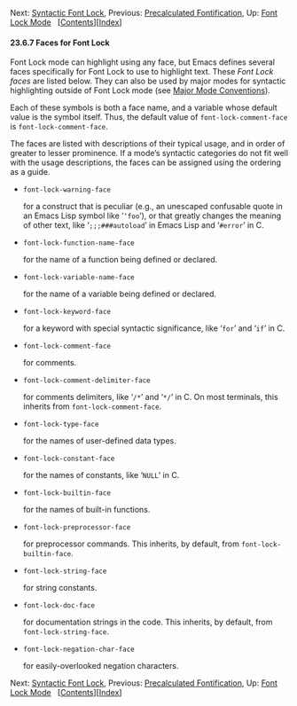 

Next: [Syntactic Font Lock](Syntactic-Font-Lock.html), Previous: [Precalculated Fontification](Precalculated-Fontification.html), Up: [Font Lock Mode](Font-Lock-Mode.html)   \[[Contents](index.html#SEC_Contents "Table of contents")]\[[Index](Index.html "Index")]

#### 23.6.7 Faces for Font Lock

Font Lock mode can highlight using any face, but Emacs defines several faces specifically for Font Lock to use to highlight text. These *Font Lock faces* are listed below. They can also be used by major modes for syntactic highlighting outside of Font Lock mode (see [Major Mode Conventions](Major-Mode-Conventions.html)).

Each of these symbols is both a face name, and a variable whose default value is the symbol itself. Thus, the default value of `font-lock-comment-face` is `font-lock-comment-face`.

The faces are listed with descriptions of their typical usage, and in order of greater to lesser prominence. If a mode’s syntactic categories do not fit well with the usage descriptions, the faces can be assigned using the ordering as a guide.

*   `font-lock-warning-face`

    for a construct that is peculiar (e.g., an unescaped confusable quote in an Emacs Lisp symbol like ‘`‘foo`’), or that greatly changes the meaning of other text, like ‘`;;;###autoload`’ in Emacs Lisp and ‘`#error`’ in C.

*   `font-lock-function-name-face`

    for the name of a function being defined or declared.

*   `font-lock-variable-name-face`

    for the name of a variable being defined or declared.

*   `font-lock-keyword-face`

    for a keyword with special syntactic significance, like ‘`for`’ and ‘`if`’ in C.

*   `font-lock-comment-face`

    for comments.

*   `font-lock-comment-delimiter-face`

    for comments delimiters, like ‘`/*`’ and ‘`*/`’ in C. On most terminals, this inherits from `font-lock-comment-face`.

*   `font-lock-type-face`

    for the names of user-defined data types.

*   `font-lock-constant-face`

    for the names of constants, like ‘`NULL`’ in C.

*   `font-lock-builtin-face`

    for the names of built-in functions.

*   `font-lock-preprocessor-face`

    for preprocessor commands. This inherits, by default, from `font-lock-builtin-face`.

*   `font-lock-string-face`

    for string constants.

*   `font-lock-doc-face`

    for documentation strings in the code. This inherits, by default, from `font-lock-string-face`.

*   `font-lock-negation-char-face`

    for easily-overlooked negation characters.

Next: [Syntactic Font Lock](Syntactic-Font-Lock.html), Previous: [Precalculated Fontification](Precalculated-Fontification.html), Up: [Font Lock Mode](Font-Lock-Mode.html)   \[[Contents](index.html#SEC_Contents "Table of contents")]\[[Index](Index.html "Index")]
